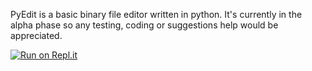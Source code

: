 PyEdit is a basic binary file editor written in python. It's currently in the alpha phase so any testing, coding or suggestions help would be appreciated.

[![Run on Repl.it](https://repl.it/badge/github/Zjefken/pyedit)](https://repl.it/github/Zjefken/pyedit)

